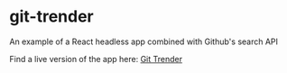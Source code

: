 # git-trender
An example of a React headless app combined with Github's search API

Find a live version of the app here: [Git Trender](https://git-trender.herokuapp.com/)
